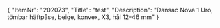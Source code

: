 {
  "ItemNr": "202073",
  "Title": "test",
  "Description": "Dansac Nova 1 Uro, tömbar häftpåse, beige, konvex, X3, hål 12-46 mm"
}